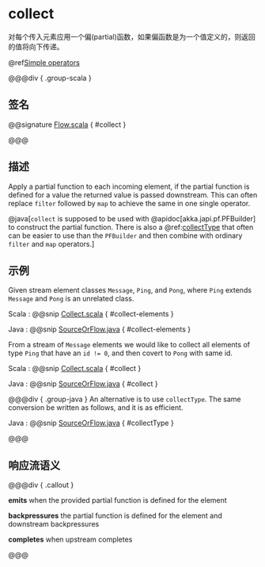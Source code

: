 # collect

对每个传入元素应用一个偏(partial)函数，如果偏函数是为一个值定义的，则返回的值将向下传递。

@ref[Simple operators](../index.md#simple-operators)

@@@div { .group-scala }

## 签名

@@signature [Flow.scala](/akka-stream/src/main/scala/akka/stream/scaladsl/Flow.scala) { #collect }

@@@

## 描述

Apply a partial function to each incoming element, if the partial function is defined for a value the returned
value is passed downstream. This can often replace `filter` followed by `map` to achieve the same in one single operator.

@java[`collect` is supposed to be used with @apidoc[akka.japi.pf.PFBuilder] to construct the partial function.
There is also a @ref:[collectType](collectType.md) that often can be easier to use than the `PFBuilder` and
then combine with ordinary `filter` and `map` operators.]

## 示例

Given stream element classes `Message`, `Ping`, and `Pong`, where `Ping` extends `Message` and `Pong` is an
unrelated class.

Scala
:   @@snip [Collect.scala](/akka-docs/src/test/scala/docs/stream/operators/sourceorflow/Collect.scala) { #collect-elements }

Java
:   @@snip [SourceOrFlow.java](/akka-docs/src/test/java/jdocs/stream/operators/SourceOrFlow.java) { #collect-elements }


From a stream of `Message` elements we would like to collect all elements of type `Ping` that have an `id != 0`,
and then covert to `Pong` with same id.

Scala
:   @@snip [Collect.scala](/akka-docs/src/test/scala/docs/stream/operators/sourceorflow/Collect.scala) { #collect }

Java
:   @@snip [SourceOrFlow.java](/akka-docs/src/test/java/jdocs/stream/operators/SourceOrFlow.java) { #collect }

@@@div { .group-java }
An alternative is to use `collectType`. The same conversion be written as follows, and it is as efficient.

Java
:   @@snip [SourceOrFlow.java](/akka-docs/src/test/java/jdocs/stream/operators/SourceOrFlow.java) { #collectType }

@@@

## 响应流语义

@@@div { .callout }

**emits** when the provided partial function is defined for the element

**backpressures** the partial function is defined for the element and downstream backpressures

**completes** when upstream completes

@@@
